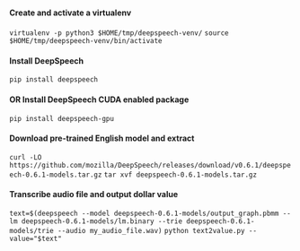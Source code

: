 #### Create and activate a virtualenv
`virtualenv -p python3 $HOME/tmp/deepspeech-venv/`
`source $HOME/tmp/deepspeech-venv/bin/activate`

#### Install DeepSpeech
`pip install deepspeech`

#### OR Install DeepSpeech CUDA enabled package
`pip install deepspeech-gpu`

#### Download pre-trained English model and extract
`curl -LO https://github.com/mozilla/DeepSpeech/releases/download/v0.6.1/deepspeech-0.6.1-models.tar.gz`
`tar xvf deepspeech-0.6.1-models.tar.gz`

#### Transcribe audio file and output dollar value
`text=$(deepspeech --model deepspeech-0.6.1-models/output_graph.pbmm --lm deepspeech-0.6.1-models/lm.binary --trie deepspeech-0.6.1-models/trie --audio my_audio_file.wav)` 
`python text2value.py --value="$text"`

